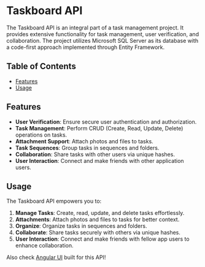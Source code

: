 # Taskboard API

The Taskboard API is an integral part of a task management project. It provides extensive functionality for task management, user verification, and collaboration. The project utilizes Microsoft SQL Server as its database with a code-first approach implemented through Entity Framework.

## Table of Contents

- [Features](#features)
- [Usage](#usage)

## Features

- **User Verification**: Ensure secure user authentication and authorization.
- **Task Management**: Perform CRUD (Create, Read, Update, Delete) operations on tasks.
- **Attachment Support**: Attach photos and files to tasks.
- **Task Sequences**: Group tasks in sequences and folders.
- **Collaboration**: Share tasks with other users via unique hashes.
- **User Interaction**: Connect and make friends with other application users.

## Usage

The Taskboard API empowers you to:

1. **Manage Tasks**: Create, read, update, and delete tasks effortlessly.
2. **Attachments**: Attach photos and files to tasks for better context.
3. **Organize**: Organize tasks in sequences and folders.
4. **Collaborate**: Share tasks securely with others via unique hashes.
5. **User Interaction**: Connect and make friends with fellow app users to enhance collaboration.

Also check [Angular UI](https://github.com/samoskyd/ProtoProject.UI) built for this API!
